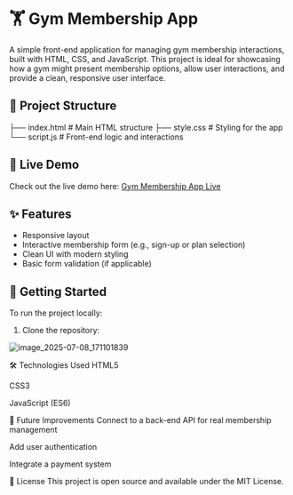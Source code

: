 # 🏋️ Gym Membership App

A simple front-end application for managing gym membership interactions, built with HTML, CSS, and JavaScript. This project is ideal for showcasing how a gym might present membership options, allow user interactions, and provide a clean, responsive user interface.

## 📁 Project Structure

├── index.html # Main HTML structure
├── style.css # Styling for the app
└── script.js # Front-end logic and interactions


## 🔗 Live Demo

Check out the live demo here: [Gym Membership App Live](https://lazomafija.github.io/gymmembershipapp/)




## ✨ Features

- Responsive layout
- Interactive membership form (e.g., sign-up or plan selection)
- Clean UI with modern styling
- Basic form validation (if applicable)

## 🚀 Getting Started

To run the project locally:

1. Clone the repository:


![image_2025-07-08_171101839](https://github.com/user-attachments/assets/6abde328-e608-433d-a65f-7b16f5254225)



🛠️ Technologies Used
HTML5

CSS3

JavaScript (ES6)


📌 Future Improvements
Connect to a back-end API for real membership management

Add user authentication

Integrate a payment system

📄 License
This project is open source and available under the MIT License.

